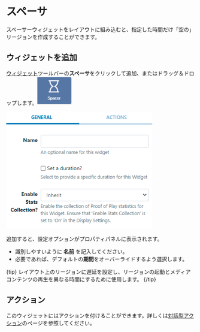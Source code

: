 <!--toc=widgets-->

# スペーサ

スペーサーウィジェットをレイアウトに組み込むと、指定した時間だけ「空の」リージョンを作成することができます。

## ウィジェットを追加
[ウィジェット](layouts_widgets.html)ツールバーの**スペーサ**をクリックして追加、またはドラッグ＆ドロップします。![Spacer Widget](img\media_spacer_widget.png)

![Spacer Edit Form](img/v3.1_media_spacer_edit.png)

追加すると、設定オプションがプロパティパネルに表示されます。

- 識別しやすいように **名前** を記入してください。
- 必要であれば、デフォルトの**期間**をオーバーライドするよう選択します。

{tip}
レイアウト上のリージョンに遅延を設定し、リージョンの起動とメディアコンテンツの再生を異なる時間にするために使用します。
{/tip}

## アクション

このウィジェットにはアクションを付けることができます。詳しくは[対話型アクション](layouts_interactive_actions.html)のページを参照してください。

